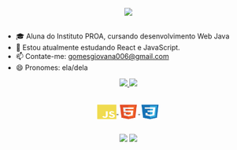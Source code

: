 

<p align="center">
  <img src="https://readme-typing-svg.herokuapp.com/?lines=Hello,+World!+Me+chamo+Giovanna.;&font=Fira%20Code&color=D62896&center=true&width=380&height=50">
</p>

##



- 🎓 Aluna do Instituto PROA, cursando desenvolvimento Web Java
- 🌱 Estou atualmente estudando React e JavaScript.
- 📫 Contate-me: gomesgiovana006@gmail.com
- 😄 Pronomes: ela/dela


<!-- stats -->
<div align="center">
<a href="https://github.com/annavoigg">
  <img height="165em" src="https://github-readme-stats.vercel.app/api?username=annavoigg&show_icons=true&theme=synthwave&include_all_commits=true&count_private=true"/>
  <img height="165" src="https://github-readme-stats.vercel.app/api/top-langs/?username=annavoigg&layout=compact&langs_count=7&theme=synthwave"/>
</div>
<div style="display: inline_block"><br>
  
  <div style="display: inline_block" align="center"><br>
  <img align="center" alt="Símbolo JavaScript" height="30" width="40" src="https://raw.githubusercontent.com/devicons/devicon/master/icons/javascript/javascript-plain.svg">
  <img align="center" alt="Símbolo HTML" height="30" width="40" src="https://raw.githubusercontent.com/devicons/devicon/master/icons/html5/html5-original.svg">
  <img align="center" alt="Símbolo CSS" height="30" width="40" src="https://raw.githubusercontent.com/devicons/devicon/master/icons/css3/css3-original.svg">
  <!-- Mais Icons: https://devicon.dev/ -->
  </div>
  
  ##
  
<!--   icones -->
 <div align="center"> 
  <a href = "mailto:gomesgiovanna006@gmail.com"><img src="https://img.shields.io/badge/-Gmail-%23333?style=for-the-badge&logo=gmail&logoColor=white" target="_blank"></a>
  <a href="https://www.linkedin.com/in/giovanna-gomes-cortez-790197229/" target="_blank"><img src="https://img.shields.io/badge/-LinkedIn-%230077B5?style=for-the-badge&logo=linkedin&logoColor=white" target="_blank"></a>
</div> 
